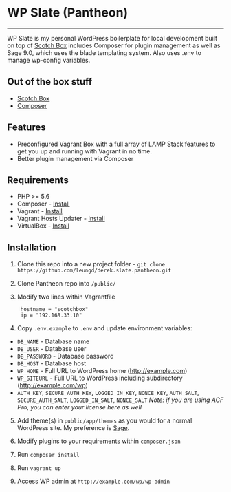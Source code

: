 # WP Slate (Pantheon)
---

WP Slate is my personal WordPress boilerplate for local development built on top of [Scotch Box](https://box.scotch.io/) includes Composer for plugin management as well as Sage 9.0, which uses the blade templating system. Also uses .env to manage wp-config variables.

## Out of the box stuff

* [Scotch Box](https://box.scotch.io/)
* [Composer](https://getcomposer.org/)

## Features

* Preconfigured Vagrant Box with a full array of LAMP Stack features to get you up and running with Vagrant in no time.
* Better plugin management via Composer

## Requirements

* PHP >= 5.6
* Composer - [Install](https://getcomposer.org/doc/00-intro.md#installation-linux-unix-osx)
* Vagrant - [Install](https://www.vagrantup.com/downloads.html)
* Vagrant Hosts Updater - [Install](https://github.com/cogitatio/vagrant-hostsupdater)
* VirtualBox - [Install](https://www.virtualbox.org/)

## Installation

1. Clone this repo into a new project folder - `git clone https://github.com/leungd/derek.slate.pantheon.git`

2. Clone Pantheon repo into `/public/`

3. Modify two lines within Vagrantfile

		hostname = "scotchbox"
    	ip = "192.168.33.10"

4. Copy `.env.example` to `.env` and update environment variables:
  * `DB_NAME` - Database name
  * `DB_USER` - Database user
  * `DB_PASSWORD` - Database password
  * `DB_HOST` - Database host
  * `WP_HOME` - Full URL to WordPress home (http://example.com)
  * `WP_SITEURL` - Full URL to WordPress including subdirectory (http://example.com/wp)
  * `AUTH_KEY`, `SECURE_AUTH_KEY`, `LOGGED_IN_KEY`, `NONCE_KEY`, `AUTH_SALT`, `SECURE_AUTH_SALT`, `LOGGED_IN_SALT`, `NONCE_SALT`
  *Note: if you are using ACF Pro, you can enter your license here as well*

5. Add theme(s) in `public/app/themes` as you would for a normal WordPress site. My preference is [Sage](https://roots.io/sage/).

6. Modify plugins to your requirements within `composer.json`

7. Run `composer install`

8. Run `vagrant up`

9. Access WP admin at `http://example.com/wp/wp-admin`